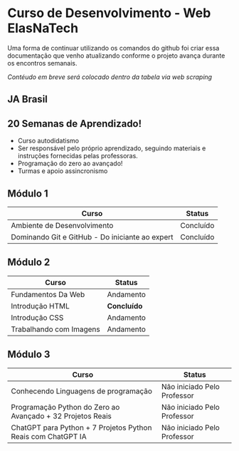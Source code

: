 # Curso de Desenvolvimento - Web ElasNaTech
Uma forma de continuar utilizando os comandos do github foi criar essa documentação que venho atualizando conforme o projeto avança durante os encontros semanais.

_Contéudo em breve será colocado dentro da tabela via web scraping_

## JA Brasil

## 20 Semanas de Aprendizado!

* Curso autodidatismo
* Ser responsável pelo próprio aprendizado, seguindo materiais e instruções fornecidas pelas professoras.
* Programação do zero ao avançado!
* Turmas e apoio assincronismo

## Módulo 1

| Curso                                      | Status            |
| ------------------------------------------ | ---------------- |
| Ambiente de Desenvolvimento                | Concluído         |
| Dominando Git e GitHub - Do iniciante ao expert | Concluído      |

## Módulo 2

| Curso                                      | Status            |
| ------------------------------------------ | ---------------- |
| Fundamentos Da Web                         | Andamento        |
| Introdução HTML                            | **Concluído**    |
| Introdução CSS                             | Andamento        |
| Trabalhando com Imagens                    | Andamento        |

## Módulo 3

| Curso                                      | Status                      |
| ------------------------------------------ | -------------------------- |
| Conhecendo Linguagens de programação       | Não iniciado Pelo Professor |
| Programação Python do Zero ao Avançado + 32 Projetos Reais | Não iniciado Pelo Professor |
| ChatGPT para Python + 7 Projetos Python Reais com ChatGPT IA | Não iniciado Pelo Professor |

